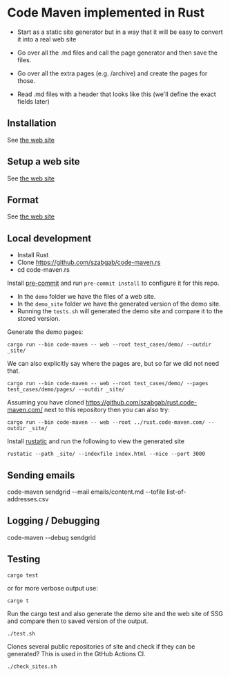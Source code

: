 # Code Maven implemented in Rust

* Start as a static site generator but in a way that it will be easy to convert it into a real web site

* Go over all the .md files and call the page generator and then save the files.
* Go over all the extra pages (e.g. /archive) and create the pages for those.


* Read .md files with a header that looks like this (we'll define the exact fields later)


## Installation

See [the web site](https://ssg.code-maven.com/)


## Setup a web site

See [the web site](https://ssg.code-maven.com/)


## Format

See [the web site](https://ssg.code-maven.com/)

## Local development

* Install Rust
* Clone https://github.com/szabgab/code-maven.rs
* cd code-maven.rs

Install [pre-commit](https://pre-commit.com/) and run `pre-commit install` to configure it for this repo.

* In the `demo` folder we have the files of a web site.
* In the `demo_site` folder we have the generated version of the demo site.
* Running the `tests.sh` will generated the demo site and compare it to the stored version.

Generate the demo pages:

```
cargo run --bin code-maven -- web --root test_cases/demo/ --outdir _site/
```

We can also explicitly say where the pages are, but so far we did not need that.

```
cargo run --bin code-maven -- web --root test_cases/demo/ --pages test_cases/demo/pages/ --outdir _site/
```

Assuming you have cloned https://github.com/szabgab/rust.code-maven.com/ next to this repository then you can also try:

```
cargo run --bin code-maven -- web --root ../rust.code-maven.com/ --outdir _site/
```


Install [rustatic](https://rustatic.code-maven.com/) and run the following to view the generated site

```
rustatic --path _site/ --indexfile index.html --nice --port 3000
```

## Sending emails

code-maven sendgrid --mail emails/content.md --tofile list-of-addresses.csv

## Logging / Debugging

code-maven --debug sendgrid


## Testing

```
cargo test
```

or for more verbose output use:

```
cargo t
```

Run the cargo test and also generate the demo site and the web site of SSG and compare then to saved version of the output.

```
./test.sh
```

Clones several public repositories of site and check if they can be generated? This is used in the GtHub Actions CI.

```
./check_sites.sh
```



